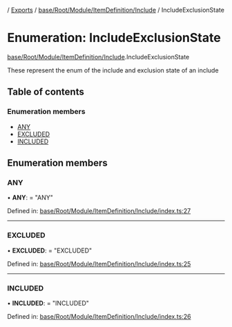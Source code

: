 [](../README.md) / [Exports](../modules.md) / [base/Root/Module/ItemDefinition/Include](../modules/base_root_module_itemdefinition_include.md) / IncludeExclusionState

# Enumeration: IncludeExclusionState

[base/Root/Module/ItemDefinition/Include](../modules/base_root_module_itemdefinition_include.md).IncludeExclusionState

These represent the enum of the include and exclusion state of an include

## Table of contents

### Enumeration members

- [ANY](base_root_module_itemdefinition_include.includeexclusionstate.md#any)
- [EXCLUDED](base_root_module_itemdefinition_include.includeexclusionstate.md#excluded)
- [INCLUDED](base_root_module_itemdefinition_include.includeexclusionstate.md#included)

## Enumeration members

### ANY

• **ANY**: = "ANY"

Defined in: [base/Root/Module/ItemDefinition/Include/index.ts:27](https://github.com/onzag/itemize/blob/3efa2a4a/base/Root/Module/ItemDefinition/Include/index.ts#L27)

___

### EXCLUDED

• **EXCLUDED**: = "EXCLUDED"

Defined in: [base/Root/Module/ItemDefinition/Include/index.ts:25](https://github.com/onzag/itemize/blob/3efa2a4a/base/Root/Module/ItemDefinition/Include/index.ts#L25)

___

### INCLUDED

• **INCLUDED**: = "INCLUDED"

Defined in: [base/Root/Module/ItemDefinition/Include/index.ts:26](https://github.com/onzag/itemize/blob/3efa2a4a/base/Root/Module/ItemDefinition/Include/index.ts#L26)
